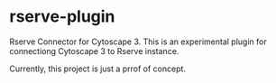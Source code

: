 rserve-plugin
=============

Rserve Connector for Cytoscape 3.  This is an experimental plugin for connectiong Cytoscape 3 to Rserve instance.

Currently, this project is just a prrof of concept.